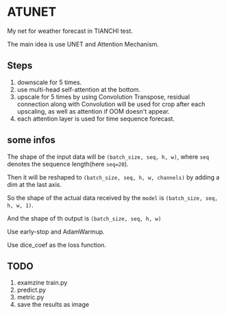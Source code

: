 # ATUNET
My net for weather forecast in TIANCHI test. <p>
The main idea is use UNET and Attention Mechanism.<p>
## Steps
1. downscale for 5 times.
2. use multi-head self-attention at the bottom.
3. upscale for 5 times by using Convolution Transpose, 
residual connection along with Convolution will be used for crop 
after each upscaling, as well as attention if OOM doesn't appear.
4. each attention layer is used for time sequence forecast.
## some infos
The shape of the input data will be `(batch_size, seq, h, w)`, where `seq` denotes the sequence length(here `seq=20`).<p>
Then it will be reshaped to `(batch_size, seq, h, w, channels)` by adding a dim at the last axis.<p>
So the shape of the actual data received by the `model` is `(batch_size, seq, h, w, 1)`.<p>
And the shape of th output is `(batch_size, seq, h, w)` <p>
Use early-stop and AdamWarmup.<p>
Use dice_coef as the loss function. <p>
## TODO
1. examzine train.py
2. predict.py
3. metric.py
4. save the results as image

